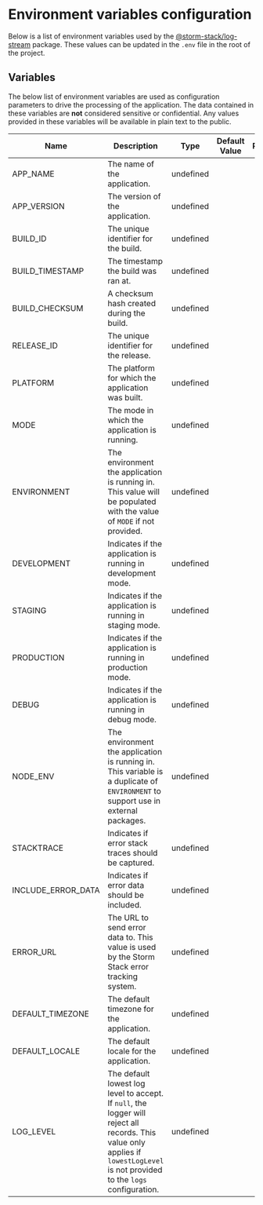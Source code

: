 <!-- Generated by Storm Stack -->

# Environment variables configuration

Below is a list of environment variables used by the
[@storm-stack/log-stream](https://www.npmjs.com/package/@storm-stack/log-stream)
package. These values can be updated in the `.env` file in the root of the
project.

## Variables

The below list of environment variables are used as configuration parameters to
drive the processing of the application. The data contained in these variables
are **not** considered sensitive or confidential. Any values provided in these
variables will be available in plain text to the public.

| Name               | Description                                                                                                                                                                     | Type      | Default Value | Required |
| ------------------ | ------------------------------------------------------------------------------------------------------------------------------------------------------------------------------- | --------- | ------------- | :------: |
| APP_NAME           | The name of the application.                                                                                                                                                    | undefined |               |    ✔    |
| APP_VERSION        | The version of the application.                                                                                                                                                 | undefined |               |    ✔    |
| BUILD_ID           | The unique identifier for the build.                                                                                                                                            | undefined |               |    ✔    |
| BUILD_TIMESTAMP    | The timestamp the build was ran at.                                                                                                                                             | undefined |               |    ✔    |
| BUILD_CHECKSUM     | A checksum hash created during the build.                                                                                                                                       | undefined |               |    ✔    |
| RELEASE_ID         | The unique identifier for the release.                                                                                                                                          | undefined |               |    ✔    |
| PLATFORM           | The platform for which the application was built.                                                                                                                               | undefined |               |    ✔    |
| MODE               | The mode in which the application is running.                                                                                                                                   | undefined |               |    ✔    |
| ENVIRONMENT        | The environment the application is running in. This value will be populated with the value of `MODE` if not provided.                                                           | undefined |               |    ✔    |
| DEVELOPMENT        | Indicates if the application is running in development mode.                                                                                                                    | undefined |               |    ✔    |
| STAGING            | Indicates if the application is running in staging mode.                                                                                                                        | undefined |               |    ✔    |
| PRODUCTION         | Indicates if the application is running in production mode.                                                                                                                     | undefined |               |    ✔    |
| DEBUG              | Indicates if the application is running in debug mode.                                                                                                                          | undefined |               |    ✔    |
| NODE_ENV           | The environment the application is running in. This variable is a duplicate of `ENVIRONMENT` to support use in external packages.                                               | undefined |               |    ✔    |
| STACKTRACE         | Indicates if error stack traces should be captured.                                                                                                                             | undefined |               |    ✔    |
| INCLUDE_ERROR_DATA | Indicates if error data should be included.                                                                                                                                     | undefined |               |    ✔    |
| ERROR_URL          | The URL to send error data to. This value is used by the Storm Stack error tracking system.                                                                                     | undefined |               |    ✔    |
| DEFAULT_TIMEZONE   | The default timezone for the application.                                                                                                                                       | undefined |               |    ✔    |
| DEFAULT_LOCALE     | The default locale for the application.                                                                                                                                         | undefined |               |    ✔    |
| LOG_LEVEL          | The default lowest log level to accept. If `null`, the logger will reject all records. This value only applies if `lowestLogLevel` is not provided to the `logs` configuration. | undefined |               |          |

